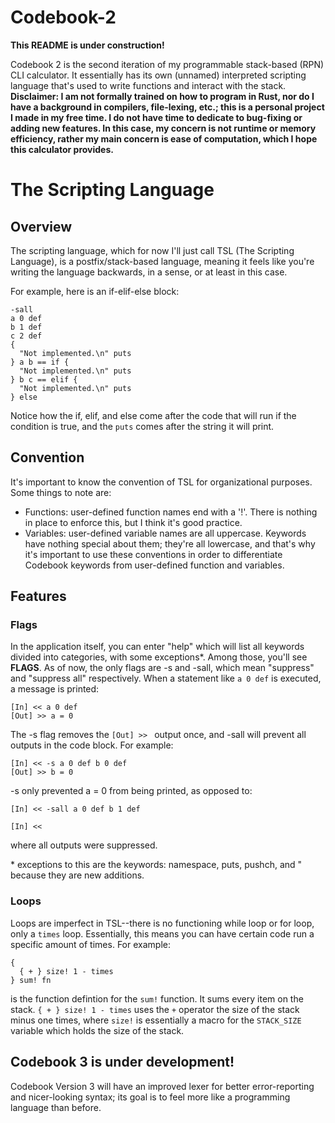 # Codebook-2

**This README is under construction!**

Codebook 2 is the second iteration of my programmable stack-based (RPN) CLI calculator. It essentially has its own (unnamed) interpreted scripting language 
that's used to write functions and interact with the stack. **Disclaimer: I am not formally trained on how to program in Rust, nor do I have
a background in compilers, file-lexing, etc.; this is a personal project I made in my free time. I do not have time to dedicate to bug-fixing or
adding new features. In this case, my concern is not runtime or memory efficiency, rather my main concern is ease of computation, which I hope this calculator provides.**

# The Scripting Language

## Overview

The scripting language, which for now I'll just call TSL (The Scripting Language), is a postfix/stack-based language, meaning it feels like you're 
writing the language backwards, in a sense, or at least in this case.

For example, here is an if-elif-else block:

```TSL
-sall
a 0 def
b 1 def
c 2 def
{ 
  "Not implemented.\n" puts
} a b == if {
  "Not implemented.\n" puts
} b c == elif {
  "Not implemented.\n" puts
} else
```

Notice how the if, elif, and else come after the code that will run if the condition is true, and the ```puts``` comes after the string it 
will print.

## Convention

It's important to know the convention of TSL for organizational purposes. Some things to note are:
* Functions: user-defined function names end with a '!'. There is nothing in place to enforce this, but I think it's good practice.
* Variables: user-defined variable names are all uppercase.
Keywords have nothing special about them; they're all lowercase, and that's why it's important to use these conventions in order
to differentiate Codebook keywords from user-defined function and variables. 

## Features

### Flags

In the application itself, you can enter "help" which will list all keywords divided into categories, with some exceptions\*. Among those, you'll see 
**FLAGS**. As of now, the only flags are -s and -sall, which mean "suppress" and "suppress all" respectively. When a statement like ```a 0 def```
is executed, a message is printed:

```TSL
[In] << a 0 def
[Out] >> a = 0
```

The -s flag removes the ```[Out] >> ``` output once, and -sall will prevent all outputs in the code block. For example:

```TSL
[In] << -s a 0 def b 0 def
[Out] >> b = 0
```

-s only prevented a = 0 from being printed, as opposed to:

```TSL
[In] << -sall a 0 def b 1 def

[In] << 
```

where all outputs were suppressed.

\* exceptions to this are the keywords: namespace, puts, pushch, and " because they are new additions.

### Loops

Loops are imperfect in TSL--there is no functioning while loop or for loop, only a ```times``` loop. Essentially, this means you can have certain code
run a specific amount of times. For example:

```TSL
{
  { + } size! 1 - times
} sum! fn
```

is the function defintion for the ```sum!``` function. It sums every item on the stack. ```{ + } size! 1 - times``` uses the ```+``` operator the size of the stack minus one times, where ```size!``` is essentially a macro for the ```STACK_SIZE``` variable which holds the size of the stack.

## Codebook 3 is under development!

Codebook Version 3 will have an improved lexer for better error-reporting and nicer-looking syntax; its goal is to feel more like a programming 
language than before.
